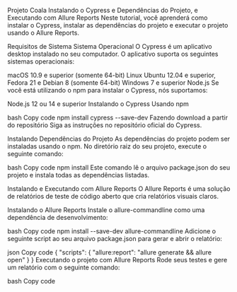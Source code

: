 Projeto Coala
Instalando o Cypress e Dependências do Projeto, e Executando com Allure Reports
Neste tutorial, você aprenderá como instalar o Cypress, instalar as dependências do projeto e executar o projeto usando o Allure Reports.

Requisitos de Sistema
Sistema Operacional
O Cypress é um aplicativo desktop instalado no seu computador. O aplicativo suporta os seguintes sistemas operacionais:

macOS 10.9 e superior (somente 64-bit)
Linux Ubuntu 12.04 e superior, Fedora 21 e Debian 8 (somente 64-bit)
Windows 7 e superior
Node.js
Se você está utilizando o npm para instalar o Cypress, nós suportamos:

Node.js 12 ou 14 e superior
Instalando o Cypress
Usando npm

bash
Copy code
npm install cypress --save-dev
Fazendo download a partir do repositório
Siga as instruções no repositório oficial do Cypress.

Instalando Dependências do Projeto
As dependências do projeto podem ser instaladas usando o npm. No diretório raiz do seu projeto, execute o seguinte comando:

bash
Copy code
npm install
Este comando lê o arquivo package.json do seu projeto e instala todas as dependências listadas.

Instalando e Executando com Allure Reports
O Allure Reports é uma solução de relatórios de teste de código aberto que cria relatórios visuais claros.

Instalando o Allure Reports
Instale o allure-commandline como uma dependência de desenvolvimento:

bash
Copy code
npm install --save-dev allure-commandline
Adicione o seguinte script ao seu arquivo package.json para gerar e abrir o relatório:

json
Copy code
{
  "scripts": {
    "allure:report": "allure generate && allure open"
  }
}
Executando o projeto com Allure Reports
Rode seus testes e gere um relatório com o seguinte comando:

bash
Copy code
